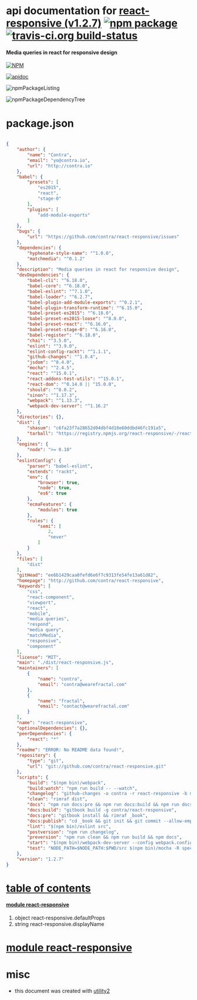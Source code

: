 # api documentation for  [react-responsive (v1.2.7)](http://github.com/contra/react-responsive)  [![npm package](https://img.shields.io/npm/v/npmdoc-react-responsive.svg?style=flat-square)](https://www.npmjs.org/package/npmdoc-react-responsive) [![travis-ci.org build-status](https://api.travis-ci.org/npmdoc/node-npmdoc-react-responsive.svg)](https://travis-ci.org/npmdoc/node-npmdoc-react-responsive)
#### Media queries in react for responsive design

[![NPM](https://nodei.co/npm/react-responsive.png?downloads=true)](https://www.npmjs.com/package/react-responsive)

[![apidoc](https://npmdoc.github.io/node-npmdoc-react-responsive/build/screenCapture.buildNpmdoc.browser._2Fhome_2Ftravis_2Fbuild_2Fnpmdoc_2Fnode-npmdoc-react-responsive_2Ftmp_2Fbuild_2Fapidoc.html.png)](https://npmdoc.github.io/node-npmdoc-react-responsive/build/apidoc.html)

![npmPackageListing](https://npmdoc.github.io/node-npmdoc-react-responsive/build/screenCapture.npmPackageListing.svg)

![npmPackageDependencyTree](https://npmdoc.github.io/node-npmdoc-react-responsive/build/screenCapture.npmPackageDependencyTree.svg)



# package.json

```json

{
    "author": {
        "name": "Contra",
        "email": "yo@contra.io",
        "url": "http://contra.io"
    },
    "babel": {
        "presets": [
            "es2015",
            "react",
            "stage-0"
        ],
        "plugins": [
            "add-module-exports"
        ]
    },
    "bugs": {
        "url": "https://github.com/contra/react-responsive/issues"
    },
    "dependencies": {
        "hyphenate-style-name": "^1.0.0",
        "matchmedia": "^0.1.2"
    },
    "description": "Media queries in react for responsive design",
    "devDependencies": {
        "babel-cli": "^6.18.0",
        "babel-core": "^6.18.0",
        "babel-eslint": "^7.1.0",
        "babel-loader": "^6.2.7",
        "babel-plugin-add-module-exports": "^0.2.1",
        "babel-plugin-transform-runtime": "^6.15.0",
        "babel-preset-es2015": "^6.18.0",
        "babel-preset-es2015-loose": "^8.0.0",
        "babel-preset-react": "^6.16.0",
        "babel-preset-stage-0": "^6.16.0",
        "babel-register": "^6.18.0",
        "chai": "^3.5.0",
        "eslint": "^3.9.0",
        "eslint-config-rackt": "^1.1.1",
        "github-changes": "^1.0.4",
        "jsdom": "^8.4.0",
        "mocha": "^2.4.5",
        "react": "^15.0.1",
        "react-addons-test-utils": "^15.0.1",
        "react-dom": "^0.14.0 || ^15.0.0",
        "should": "^8.0.2",
        "sinon": "^1.17.3",
        "webpack": "^1.13.3",
        "webpack-dev-server": "^1.16.2"
    },
    "directories": {},
    "dist": {
        "shasum": "c6fa23f7a28652d04dbf4d10e60ddbd46fc191a5",
        "tarball": "https://registry.npmjs.org/react-responsive/-/react-responsive-1.2.7.tgz"
    },
    "engines": {
        "node": ">= 0.10"
    },
    "eslintConfig": {
        "parser": "babel-eslint",
        "extends": "rackt",
        "env": {
            "browser": true,
            "node": true,
            "es6": true
        },
        "ecmaFeatures": {
            "modules": true
        },
        "rules": {
            "semi": [
                2,
                "never"
            ]
        }
    },
    "files": [
        "dist"
    ],
    "gitHead": "ee6b1429caa0fefd6e6f7c9313fe54fe13a61d82",
    "homepage": "http://github.com/contra/react-responsive",
    "keywords": [
        "css",
        "react-component",
        "viewport",
        "react",
        "mobile",
        "media queries",
        "respond",
        "media query",
        "matchMedia",
        "responsive",
        "component"
    ],
    "license": "MIT",
    "main": "./dist/react-responsive.js",
    "maintainers": [
        {
            "name": "contra",
            "email": "contra@wearefractal.com"
        },
        {
            "name": "fractal",
            "email": "contact@wearefractal.com"
        }
    ],
    "name": "react-responsive",
    "optionalDependencies": {},
    "peerDependencies": {
        "react": "*"
    },
    "readme": "ERROR: No README data found!",
    "repository": {
        "type": "git",
        "url": "git://github.com/contra/react-responsive.git"
    },
    "scripts": {
        "build": "$(npm bin)/webpack",
        "build:watch": "npm run build -- --watch",
        "changelog": "github-changes -o contra -r react-responsive -b master -f ./CHANGELOG.md --order-semver --use-commit-body",
        "clean": "rimraf dist",
        "docs": "npm run docs:pre && npm run docs:build && npm run docs:publish",
        "docs:build": "gitbook build -g contra/react-responsive",
        "docs:pre": "gitbook install && rimraf _book",
        "docs:publish": "cd _book && git init && git commit --allow-empty -m 'update book' && git checkout -b gh-pages && touch .nojekyll && git add . && git commit -am 'update book' && git push git@github.com:contra/react-responsive gh-pages --force",
        "lint": "$(npm bin)/eslint src",
        "postversion": "npm run changelog",
        "preversion": "npm run clean && npm run build && npm docs",
        "start": "$(npm bin)/webpack-dev-server --config webpack.config.samples.js  --content-base samples/sandbox/src --host 0.0.0.0 --hot --inline --port 3333",
        "test": "NODE_PATH=$NODE_PATH:$PWD/src $(npm bin)/mocha -R spec --compilers js:babel-register --require ./test/setup.js test/*_test.js"
    },
    "version": "1.2.7"
}
```



# <a name="apidoc.tableOfContents"></a>[table of contents](#apidoc.tableOfContents)

#### [module react-responsive](#apidoc.module.react-responsive)
1.  object <span class="apidocSignatureSpan">react-responsive.</span>defaultProps
1.  string <span class="apidocSignatureSpan">react-responsive.</span>displayName



# <a name="apidoc.module.react-responsive"></a>[module react-responsive](#apidoc.module.react-responsive)



# misc
- this document was created with [utility2](https://github.com/kaizhu256/node-utility2)
